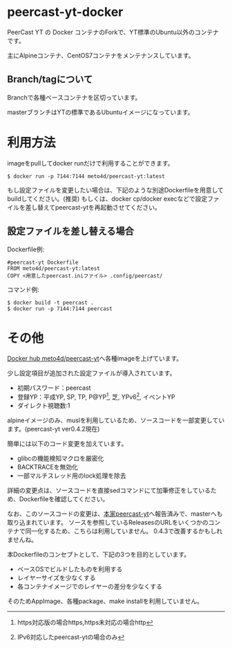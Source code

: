 # peercast-yt-docker

PeerCast YT の Docker コンテナのForkで、YT標準のUbuntu以外のコンテナです。

主にAlpineコンテナ、CentOS7コンテナをメンテナンスしています。

## Branch/tagについて

Branchで各種ベースコンテナを区切っています。

masterブランチはYTの標準であるUbuntuイメージになっています。

# 利用方法

imageをpullしてdocker runだけで利用することができます。

    $ docker run -p 7144:7144 meto4d/peercast-yt:latest

もし設定ファイルを変更したい場合は、下記のような別途Dockerfileを用意してbuildしてください。(推奨)
もしくは、docker cp/docker execなどで設定ファイルを差し替えてpeercast-ytを再起動させてください。

## 設定ファイルを差し替える場合
Dockerfile例:

    #peercast-yt Dockerfile
    FROM meto4d/peercast-yt:latest
    COPY <用意したpeercast.iniファイル> .config/peercast/

コマンド例:

    $ docker build -t peercast .
    $ docker run -p 7144:7144 peercast



# その他

[Docker hub meto4d/peercast-yt](https://hub.docker.com/repository/docker/meto4d/peercast-yt/)へ各種imageを上げています。

少し設定項目が追加された設定ファイルが導入されています。
- 初期パスワード：peercast
- 登録YP：平成YP, SP, TP, P@YP[^P@YP], 芝, YPv6[^YPv6], イベントYP
- ダイレクト視聴数:1

[^P@YP]:https対応版の場合https,https未対応の場合http
[^YPv6]:IPv6対応したpeercast-ytの場合のみ

alpineイメージのみ、muslを利用しているため、ソースコードを一部変更しています。(peercast-yt ver0.4.2現在)

簡単には以下のコード変更を加えています。
- glibcの機能検知マクロを厳密化
- BACKTRACEを無効化
- 一部マルチスレッド用のlock処理を除去

詳細の変更点は、ソースコードを直接sedコマンドにて加筆修正をしているため、Dockerfileを確認してください。

なお、このソースコードの変更は、[本家peercast-yt](https://github.com/plonk/peercast-yt/)へ報告済みで、masterへも取り込まれています。
ソースを参照しているReleasesのURLをいくつかのコンテナで同一化するため、こちらは利用していません。
0.4.3で改善するかもしれませんね。

本Dockerfileのコンセプトとして、下記の3つを目的としています。 
- ベースOSでビルドしたものを利用する
- レイヤーサイズを少なくする
- 各コンテナイメージでのレイヤーの差分を少なくする

そのためAppImage、各種package、make installを利用していません。  
